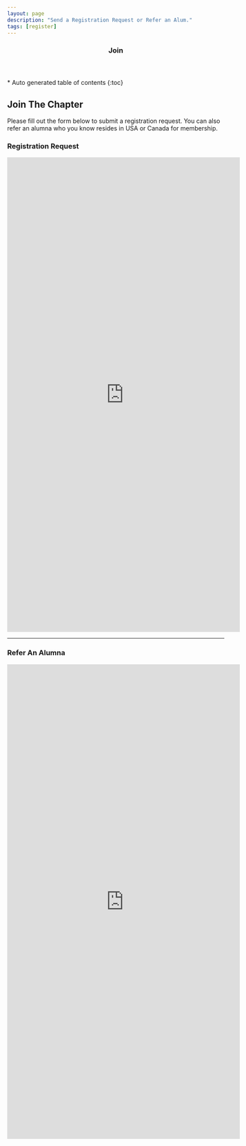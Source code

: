 ```yaml
---
layout: page
description: "Send a Registration Request or Refer an Alum."
tags: [register]
---
```



<section id="table-of-contents" class="toc">
  <header>
    <h3 >Join</h3>
  </header>
<div id="drawer" markdown="1">
*  Auto generated table of contents
{:toc}
</div>
</section><!-- /#table-of-contents -->


## Join The Chapter
Please fill out the form below to submit a registration request. You can also refer an alumna who you know resides in USA or Canada for membership.

### Registration Request
<iframe src="https://docs.google.com/forms/d/1TYzcvzzAS5EP6TpK9YKKQVIkDnyN7WRP0U6FJTHx_9M/viewform?embedded=true" width="540" height="1100" frameborder="0" marginheight="0" marginwidth="0">Loading...</iframe>

<hr>

### Refer An Alumna
<iframe src="https://docs.google.com/forms/d/1aGEGVv6uhZ7FcwdO2hVmDcj1ZMQNWkerX_BJb_9m7rI/viewform?embedded=true" width="540" height="1100" frameborder="0" marginheight="0" marginwidth="0">Loading...</iframe>
